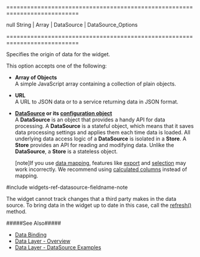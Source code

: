 ===========================================================================
<!--default-->null<!--/default-->
<!--type-->String | Array<Object> | DataSource | DataSource_Options<!--/type-->
===========================================================================

<!--shortDescription-->
Specifies the origin of data for the widget.
<!--/shortDescription-->

<!--fullDescription-->
This option accepts one of the following: 

- **Array of Objects**      
 A simple JavaScript array containing a collection of plain objects.

- **URL**       
 A URL to JSON data or to a service returning data in JSON format.

- **[DataSource](/Documentation/ApiReference/Data_Layer/DataSource/) or its [configuration object](/Documentation/ApiReference/Data_Layer/DataSource/Configuration/)**     
 A **DataSource** is an object that provides a handy API for data processing. A **DataSource** is a stateful object, which means that it saves data processing settings and applies them each time data is loaded. All underlying data access logic of a **DataSource** is isolated in a **Store**. A **Store** provides an API for reading and modifying data. Unlike the **DataSource**, a **Store** is a stateless object.

    [note]If you use [data mapping](/Documentation/ApiReference/Data_Layer/DataSource/Configuration/#map), features like [export]({basewidgetpath}/Configuration/export/) and [selection]({basewidgetpath}/Methods/#getSelectedRowsData) may work incorrectly. We recommend using [calculated columns]({basewidgetpath}/Configuration/columns/#calculateCellValue) instead of mapping.

#include widgets-ref-datasource-fieldname-note

The widget cannot track changes that a third party makes in the data source. To bring data in the widget up to date in this case, call the [refresh()]({basewidgetpath}/Methods/#refresh) method.

#####See Also#####
- [Data Binding](/Documentation/Guide/Widgets/{WidgetName}/Data_Binding/)
- [Data Layer - Overview](/Documentation/Guide/Data_Layer/Data_Layer/)
- [Data Layer - DataSource Examples](/Documentation/Guide/Data_Layer/Data_Source_Examples)
<!--/fullDescription-->
